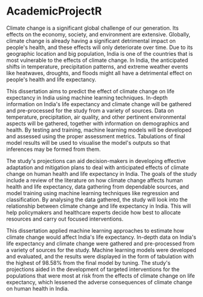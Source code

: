# AcademicProjectR

Climate change is a significant global challenge of our generation. Its effects on the economy, society, and environment are extensive. Globally, climate change is already having a significant detrimental impact on people's health, and these effects will only deteriorate over time. Due to its geographic location and big population, India is one of the countries that is most vulnerable to the effects of climate change. In India, the anticipated shifts in temperature, precipitation patterns, and extreme weather events like heatwaves, droughts, and floods might all have a detrimental effect on people's health and life expectancy.

This dissertation aims to predict the effect of climate change on life expectancy in India using machine learning techniques. In-depth information on India's life expectancy and climate change will be gathered and pre-processed for the study from a variety of sources. Data on temperature, precipitation, air quality, and other pertinent environmental aspects will be gathered, together with information on demographics and health. By testing and training, machine learning models will be developed and assessed using the proper assessment metrics. Tabulations of final model results will be used to visualise the model's outputs so that inferences may be formed from them.

The study's projections can aid decision-makers in developing effective adaptation and mitigation plans to deal with anticipated effects of climate change on human health and life expectancy in India. The goals of the study include a review of the literature on how climate change affects human health and life expectancy, data gathering from dependable sources, and model training using machine learning techniques like regression and classification. By analysing the data gathered, the study will look into the relationship between climate change and life expectancy in India. This will help policymakers and healthcare experts decide how best to allocate resources and carry out focused interventions.

This dissertation applied machine learning approaches to estimate how climate change would affect India's life expectancy. In-depth data on India's life expectancy and climate change were gathered and pre-processed from a variety of sources for the study. Machine learning models were developed and evaluated, and the results were displayed in the form of tabulation with the highest of 98.58% from the final model by tuning. The study's projections aided in the development of targeted interventions for the populations that were most at risk from the effects of climate change on life expectancy, which lessened the adverse consequences of climate change on human health in India.
